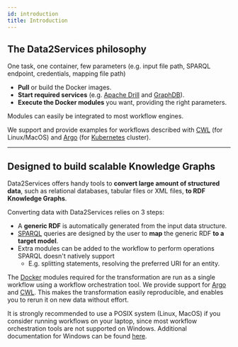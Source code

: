 ```yaml
---
id: introduction
title: Introduction
---
```


## The Data2Services philosophy

One task, one container, few parameters (e.g. input file path, SPARQL endpoint, credentials, mapping file path)

- **Pull** or build the Docker images.
- **Start required services** (e.g. [Apache Drill](https://github.com/amalic/apache-drill) and [GraphDB](https://github.com/MaastrichtU-IDS/graphdb)).
- **Execute the Docker modules** you want, providing the right parameters.

Modules can easily be integrated to most workflow engines. 

We support and provide examples for workflows described with [CWL](https://www.commonwl.org/) (for Linux/MacOS) and [Argo](https://argoproj.github.io/argo/) (for [Kubernetes](https://kubernetes.io/) cluster).

---

## Designed to build scalable Knowledge Graphs

Data2Services offers handy tools to **convert large amount of structured data**, such as relational databases, tabular files or XML files, **to RDF Knowledge Graphs**. 

Converting data with Data2Services relies on 3 steps:

* A **generic RDF** is automatically generated from the input data structure.
* [SPARQL](https://www.w3.org/TR/sparql11-query/) queries are designed by the user to **map** the generic RDF **to a target model**. 
* Extra modules can be added to the workflow to perform operations SPARQL doesn't natively support 
  * E.g. splitting statements, resolving the preferred URI for an entity.

The [Docker](https://docs.docker.com/install/) modules required for the transformation are run as a single workflow using a workflow orchestration tool. We provide support for [Argo](https://argoproj.github.io/argo/) and [CWL](https://www.commonwl.org/). This makes the transformation easily reproducible, and enables you to rerun it on new data without effort.

It is strongly recommended to use a POSIX system (Linux, MacOS) if you consider running workflows on your laptop, since most workflow orchestration tools are not supported on Windows. Additional documentation for Windows can be found [here](https://github.com/MaastrichtU-IDS/data2services-pipeline/wiki/Run-on-Windows).